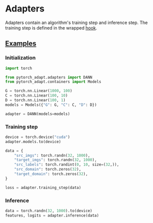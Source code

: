 # Adapters

Adapters contain an algorithm's training step and inference step. The training step is defined in the wrapped [hook](../hooks/index.md). 

## [Examples](https://github.com/KevinMusgrave/pytorch-adapt/tree/main/examples/notebooks/docs_examples.ipynb)
### Initialization
```python
import torch

from pytorch_adapt.adapters import DANN
from pytorch_adapt.containers import Models

G = torch.nn.Linear(1000, 100)
C = torch.nn.Linear(100, 10)
D = torch.nn.Linear(100, 1)
models = Models({"G": G, "C": C, "D": D})

adapter = DANN(models=models)
```

### Training step
```python
device = torch.device("cuda")
adapter.models.to(device)

data = {
    "src_imgs": torch.randn(32, 1000),
    "target_imgs": torch.randn(32, 1000),
    "src_labels": torch.randint(0, 10, size=(32,)),
    "src_domain": torch.zeros(32),
    "target_domain": torch.zeros(32),
}

loss = adapter.training_step(data)
```

### Inference
```python
data = torch.randn(32, 1000).to(device)
features, logits = adapter.inference(data)
```